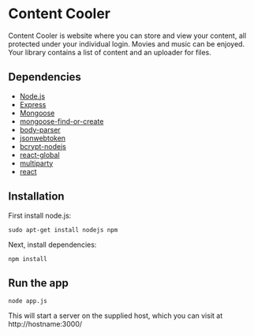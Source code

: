 # Content Cooler

Content Cooler is website where you can store and view your content,
all protected under your individual login. Movies and music can be enjoyed.
Your library contains a list of content and an uploader for files.

## Dependencies

- [Node.js](https://nodejs.org/)
- [Express](http://expressjs.com/)
- [Mongoose](http://mongoosejs.com/)
- [mongoose-find-or-create](https://github.com/drudge/mongoose-findorcreate)
- [body-parser](https://github.com/expressjs/body-parser)
- [jsonwebtoken](https://github.com/auth0/node-jsonwebtoken)
- [bcrypt-nodejs](https://github.com/ncb000gt/node.bcrypt.js)
- [react-global](https://github.com/captivationsoftware/react-global)
- [multiparty](https://github.com/andrewrk/node-multiparty)
- [react](https://github.com/andrewrk/node-multiparty)

## Installation

First install node.js:

```
sudo apt-get install nodejs npm
```

Next, install dependencies:

```
npm install
```

## Run the app

```
node app.js
```

This will start a server on the supplied host, which you can visit at http://hostname:3000/

